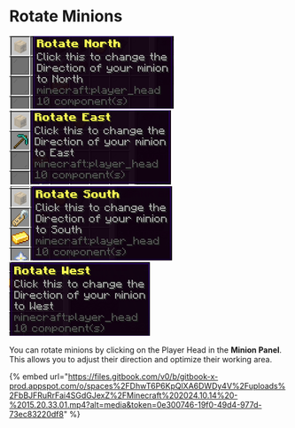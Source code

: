 # Rotate Minions

![](<../../../.gitbook/assets/image (1) (1) (1) (1).png>)![](<../../../.gitbook/assets/image (2) (1) (1) (1).png>)![](<../../../.gitbook/assets/image (3) (1) (1) (1).png>)![](<../../../.gitbook/assets/image (4) (1) (1).png>)



You can rotate minions by clicking on the Player Head in the **Minion Panel**. This allows you to adjust their direction and optimize their working area.

{% embed url="https://files.gitbook.com/v0/b/gitbook-x-prod.appspot.com/o/spaces%2FDhwT6P6KpQlXA6DWDy4V%2Fuploads%2FbBJFRuRrFai4SGdGJexZ%2FMinecraft%202024.10.14%20-%2015.20.33.01.mp4?alt=media&token=0e300746-19f0-49d4-977d-73ec83220df8" %}
